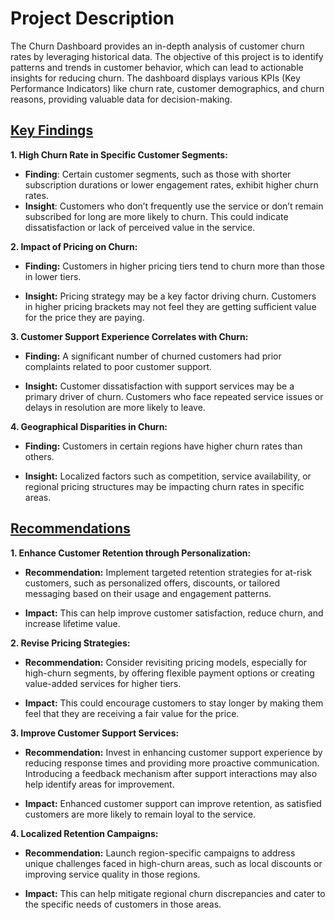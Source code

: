 # Project Description
The Churn Dashboard provides an in-depth analysis of customer churn rates by leveraging historical data. The objective of this project is to identify patterns and trends in customer behavior, which can lead to actionable insights for reducing churn. The dashboard displays various KPIs (Key Performance Indicators) like churn rate, customer demographics, and churn reasons, providing valuable data for decision-making.

## <u>**Key Findings**</u>

**1. High Churn Rate in Specific Customer Segments:**

- **Finding**: Certain customer segments, such as those with shorter subscription durations or lower engagement rates, exhibit higher churn rates.
- **Insight**: Customers who don’t frequently use the service or don’t remain subscribed for long are more likely to churn. This could indicate dissatisfaction or lack of perceived value in the service.
  
 **2. Impact of Pricing on Churn:**

- **Finding:** Customers in higher pricing tiers tend to churn more than those in lower tiers.

- **Insight:** Pricing strategy may be a key factor driving churn. Customers in higher pricing brackets may not feel they are getting sufficient value for the price they are paying.

**3. Customer Support Experience Correlates with Churn:**

- **Finding:** A significant number of churned customers had prior complaints related to poor customer support.

- **Insight:** Customer dissatisfaction with support services may be a primary driver of churn. Customers who face repeated service issues or delays in resolution are more likely to leave.

**4. Geographical Disparities in Churn:**

- **Finding:** Customers in certain regions have higher churn rates than others.

- **Insight:** Localized factors such as competition, service availability, or regional pricing structures may be impacting churn rates in specific areas.


## <u>**Recommendations**</u>
**1. Enhance Customer Retention through Personalization:**

- **Recommendation:** Implement targeted retention strategies for at-risk customers, such as personalized offers, discounts, or tailored messaging based on their usage and engagement patterns.

- **Impact:** This can help improve customer satisfaction, reduce churn, and increase lifetime value.

**2. Revise Pricing Strategies:**

- **Recommendation:** Consider revisiting pricing models, especially for high-churn segments, by offering flexible payment options or creating value-added services for higher tiers.

- **Impact:** This could encourage customers to stay longer by making them feel that they are receiving a fair value for the price.

**3. Improve Customer Support Services:**

- **Recommendation:** Invest in enhancing customer support experience by reducing response times and providing more proactive communication. Introducing a feedback mechanism after support interactions may also help identify areas for improvement.

- **Impact:** Enhanced customer support can improve retention, as satisfied customers are more likely to remain loyal to the service.

**4. Localized Retention Campaigns:**

- **Recommendation:** Launch region-specific campaigns to address unique challenges faced in high-churn areas, such as local discounts or improving service quality in those regions.

- **Impact:** This can help mitigate regional churn discrepancies and cater to the specific needs of customers in those areas.
